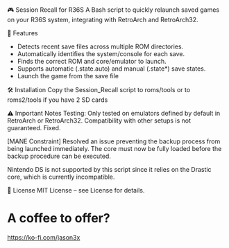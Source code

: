 🎮 Session Recall for R36S
A Bash script to quickly relaunch saved games on your R36S system, integrating with RetroArch and RetroArch32.

🚀 Features
- Detects recent save files across multiple ROM directories.
- Automatically identifies the system/console for each save.
- Finds the correct ROM and core/emulator to launch.
- Supports automatic (.state.auto) and manual (.state*) save states.
- Launch the game from the save file 

🛠️ Installation
Copy the Session_Recall script to roms/tools or to roms2/tools if you have 2 SD cards

⚠️ Important Notes
Testing: Only tested on emulators defined by default in RetroArch or RetroArch32. Compatibility with other setups is not guaranteed.
Fixed.

[MANE Constraint] 
Resolved an issue preventing the backup process from being launched immediately.
The core must now be fully loaded before the backup procedure can be executed.

Nintendo DS is not supported by this script since it relies on the Drastic core, which is currently incompatible.

📄 License
MIT License – see License for details.

# A coffee to offer?
https://ko-fi.com/jason3x
